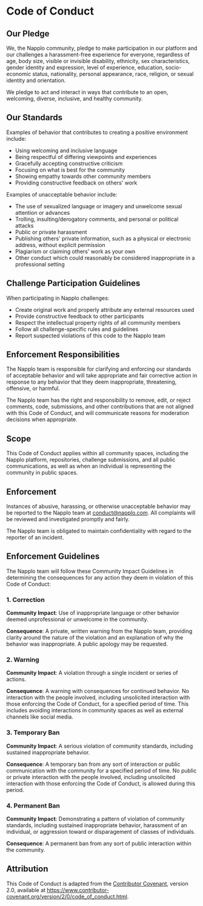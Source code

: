 # Code of Conduct

## Our Pledge

We, the Napplo community, pledge to make participation in our platform and our challenges a harassment-free experience for everyone, regardless of age, body size, visible or invisible disability, ethnicity, sex characteristics, gender identity and expression, level of experience, education, socio-economic status, nationality, personal appearance, race, religion, or sexual identity and orientation.

We pledge to act and interact in ways that contribute to an open, welcoming, diverse, inclusive, and healthy community.

## Our Standards

Examples of behavior that contributes to creating a positive environment include:

* Using welcoming and inclusive language
* Being respectful of differing viewpoints and experiences
* Gracefully accepting constructive criticism
* Focusing on what is best for the community
* Showing empathy towards other community members
* Providing constructive feedback on others' work

Examples of unacceptable behavior include:

* The use of sexualized language or imagery and unwelcome sexual attention or advances
* Trolling, insulting/derogatory comments, and personal or political attacks
* Public or private harassment
* Publishing others' private information, such as a physical or electronic address, without explicit permission
* Plagiarism or claiming others' work as your own
* Other conduct which could reasonably be considered inappropriate in a professional setting

## Challenge Participation Guidelines

When participating in Napplo challenges:

* Create original work and properly attribute any external resources used
* Provide constructive feedback to other participants
* Respect the intellectual property rights of all community members
* Follow all challenge-specific rules and guidelines
* Report suspected violations of this code to the Napplo team

## Enforcement Responsibilities

The Napplo team is responsible for clarifying and enforcing our standards of acceptable behavior and will take appropriate and fair corrective action in response to any behavior that they deem inappropriate, threatening, offensive, or harmful.

The Napplo team has the right and responsibility to remove, edit, or reject comments, code, submissions, and other contributions that are not aligned with this Code of Conduct, and will communicate reasons for moderation decisions when appropriate.

## Scope

This Code of Conduct applies within all community spaces, including the Napplo platform, repositories, challenge submissions, and all public communications, as well as when an individual is representing the community in public spaces.

## Enforcement

Instances of abusive, harassing, or otherwise unacceptable behavior may be reported to the Napplo team at conduct@napplo.com. All complaints will be reviewed and investigated promptly and fairly.

The Napplo team is obligated to maintain confidentiality with regard to the reporter of an incident.

## Enforcement Guidelines

The Napplo team will follow these Community Impact Guidelines in determining the consequences for any action they deem in violation of this Code of Conduct:

### 1. Correction

**Community Impact**: Use of inappropriate language or other behavior deemed unprofessional or unwelcome in the community.

**Consequence**: A private, written warning from the Napplo team, providing clarity around the nature of the violation and an explanation of why the behavior was inappropriate. A public apology may be requested.

### 2. Warning

**Community Impact**: A violation through a single incident or series of actions.

**Consequence**: A warning with consequences for continued behavior. No interaction with the people involved, including unsolicited interaction with those enforcing the Code of Conduct, for a specified period of time. This includes avoiding interactions in community spaces as well as external channels like social media.

### 3. Temporary Ban

**Community Impact**: A serious violation of community standards, including sustained inappropriate behavior.

**Consequence**: A temporary ban from any sort of interaction or public communication with the community for a specified period of time. No public or private interaction with the people involved, including unsolicited interaction with those enforcing the Code of Conduct, is allowed during this period.

### 4. Permanent Ban

**Community Impact**: Demonstrating a pattern of violation of community standards, including sustained inappropriate behavior, harassment of an individual, or aggression toward or disparagement of classes of individuals.

**Consequence**: A permanent ban from any sort of public interaction within the community.

## Attribution

This Code of Conduct is adapted from the [Contributor Covenant](https://www.contributor-covenant.org), version 2.0, available at https://www.contributor-covenant.org/version/2/0/code_of_conduct.html.
